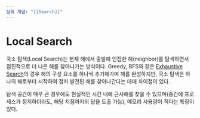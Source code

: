 ```yaml
---
상위 개념: "[[Search]]"
---
```

# Local Search
국소 탐색(Local Search)는 현재 해에서 출발해 인접한 해(neighbor)를 탐색하면서 점진적으로 더 나은 해를 찾아나가는 방식이다. Greedy, BFS와 같은 [Exhaustive Search](../Exhaustive%20Search.md)의 경우 해의 구성 요소를 하나씩 추가해가며 해를 완성하지만, 국소 탐색은 하나의 해로부터 시작하여 점차 발전된 해를 찾아나간다는 데에 차이점이 있다. 

탐색 공간이 매우 큰 경우에도 현실적인 시간 내에 근사해를 찾을 수 있으며(중간에 프로세스가 정지하더라도, 해당 지점까지의 답을 도출 가능), 메모리 사용량이 적다는 특징이 있다.